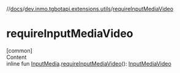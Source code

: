 //[docs](../../index.md)/[dev.inmo.tgbotapi.extensions.utils](index.md)/[requireInputMediaVideo](require-input-media-video.md)



# requireInputMediaVideo  
[common]  
Content  
inline fun [InputMedia](../dev.inmo.tgbotapi.types.InputMedia/-input-media/index.md).[requireInputMediaVideo](require-input-media-video.md)(): [InputMediaVideo](../dev.inmo.tgbotapi.types.InputMedia/-input-media-video/index.md)  



